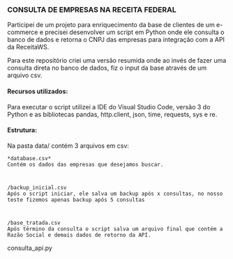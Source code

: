 ### CONSULTA DE EMPRESAS NA RECEITA FEDERAL

Participei de um projeto para enriquecimento da base de clientes de um e-commerce e precisei desenvolver um script em Python onde ele consulta o banco de dados e retorna o CNPJ das empresas para integração com a API da ReceitaWS.

Para este repositório criei uma versão resumida onde ao invés de fazer uma consulta direta no banco de dados, fiz o input da base através de um arquivo csv.

#### Recursos utilizados:
Para executar o script utilizei a IDE do Visual Studio Code, versão 3 do Python e as bibliotecas pandas, http.client, json, time, requests, sys e re.

#### Estrutura:
Na pasta data/ contém 3 arquivos em csv: 

    *database.csv*
    Contém os dados das empresas que desejamos buscar. 

#
    
    /backup_inicial.csv
    Após o script iniciar, ele salva um backup após x consultas, no nosso teste fizemos apenas backup após 5 consultas

#

    /base_tratada.csv
    Após término da consulta o script salva um arquivo final que contém a Razão Social e demais dados de retorno da API.


    



consulta_api.py
    
    
  
 
  
 
 
 
